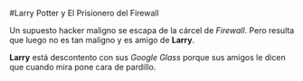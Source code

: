 #Larry Potter y El Prisionero del Firewall

Un supuesto hacker maligno se escapa de la cárcel de *Firewall*.
Pero resulta que luego no es tan maligno y es amigo de **Larry**.

**Larry** está descontento con sus *Google Glass* 
porque sus amigos le dicen que cuando mira pone cara de pardillo.
